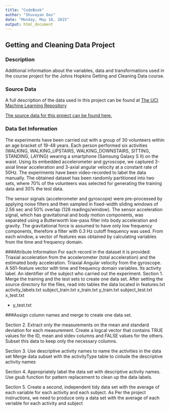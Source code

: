 ```yaml
---
title: "CodeBook"
author: "Shuvayan Das"
date: "Monday, May 18, 2015"
output: html_document
---
```


## Getting and Cleaning Data Project

### Description
Additional information about the variables, data and transformations used in the course project for the Johns Hopkins Getting and Cleaning Data course.

### Source Data
A full description of the data used in this project can be found at [The UCI Machine Learning Repository](http://archive.ics.uci.edu/ml/datasets/Human+Activity+RecognitionUsing+Smartphones)

[The source data for this project can be found here.](https://d396qusza40orc.cloudfront.net/getdata%2Fprojectfiles%2FUCI%20HAR%20Dataset.zip)

### Data Set Information
The experiments have been carried out with a group of 30 volunteers within an age bracket of 19-48 years. Each person performed six activities (WALKING, WALKING_UPSTAIRS, WALKING_DOWNSTAIRS, SITTING, STANDING, LAYING) wearing a smartphone (Samsung Galaxy S II) on the waist. Using its embedded accelerometer and gyroscope, we captured 3-axial linear acceleration and 3-axial angular velocity at a constant rate of 50Hz. The experiments have been video-recorded to label the data manually. The obtained dataset has been randomly partitioned into two sets, where 70% of the volunteers was selected for generating the training data and 30% the test data. 

The sensor signals (accelerometer and gyroscope) were pre-processed by applying noise filters and then sampled in fixed-width sliding windows of 2.56 sec and 50% overlap (128 readings/window). The sensor acceleration signal, which has gravitational and body motion components, was separated using a Butterworth low-pass filter into body acceleration and gravity. The gravitational force is assumed to have only low frequency components, therefore a filter with 0.3 Hz cutoff frequency was used. From each window, a vector of features was obtained by calculating variables from the time and frequency domain.

###Attribute Information
For each record in the dataset it is provided: 
 Triaxial acceleration from the accelerometer (total acceleration) and the estimated body acceleration. 
 Triaxial Angular velocity from the gyroscope. 
A 561-feature vector with time and frequency domain variables. 
Its activity label. 
An identifier of the subject who carried out the experiment.
Section 1. Merge the training and the test sets to create one data set.
After setting the source directory for the files, read into tables the data located in
features.txt
activity_labels.txt
subject_train.txt
x_train.txt
y_train.txt
subject_test.txt
x_test.txt
- y_test.txt

###Assign column names and merge to create one data set.

Section 2. Extract only the measurements on the mean and standard deviation for each measurement. 
Create a logcal vector that contains TRUE values for the ID, mean and stdev columns and FALSE values for the others.
Subset this data to keep only the necessary columns.

Section 3. Use descriptive activity names to name the activities in the data set
Merge data subset with the activityType table to cinlude the descriptive activity names

Section 4. Appropriately label the data set with descriptive activity names.
Use gsub function for pattern replacement to clean up the data labels.

Section 5. Create a second, independent tidy data set with the average of each variable for each activity and each subject. 
As Per the project instructions, we need to produce only a data set with the average of each veriable for each activity and subject 

